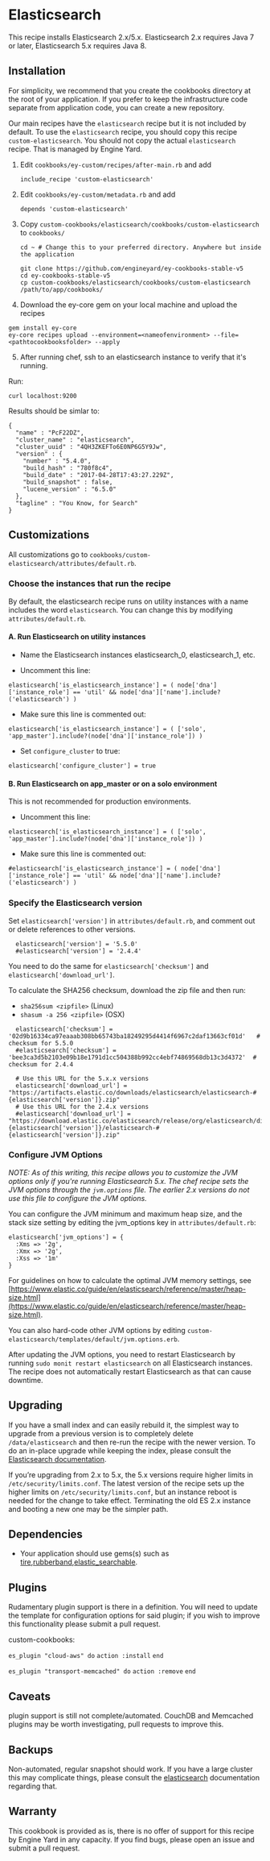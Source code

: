 # Elasticsearch

This recipe installs Elasticsearch 2.x/5.x. Elasticsearch 2.x requires Java 7 or later, Elasticsearch 5.x requires Java 8.

## Installation

For simplicity, we recommend that you create the cookbooks directory at the root of your application. If you prefer to keep the infrastructure code separate from application code, you can create a new repository.

Our main recipes have the `elasticsearch` recipe but it is not included by default. To use the `elasticsearch` recipe, you should copy this recipe `custom-elasticsearch`. You should not copy the actual `elasticsearch ` recipe. That is managed by Engine Yard.

1. Edit `cookbooks/ey-custom/recipes/after-main.rb` and add

      ```
      include_recipe 'custom-elasticsearch'
      ```

2. Edit `cookbooks/ey-custom/metadata.rb` and add

      ```
      depends 'custom-elasticsearch'
      ```

3. Copy `custom-cookbooks/elasticsearch/cookbooks/custom-elasticsearch ` to `cookbooks/`

      ```
      cd ~ # Change this to your preferred directory. Anywhere but inside the application

      git clone https://github.com/engineyard/ey-cookbooks-stable-v5
      cd ey-cookbooks-stable-v5
      cp custom-cookbooks/elasticsearch/cookbooks/custom-elasticsearch /path/to/app/cookbooks/
      ```

4. Download the ey-core gem on your local machine and upload the recipes

  ```
  gem install ey-core
  ey-core recipes upload --environment=<nameofenvironment> --file=<pathtocookbooksfolder> --apply
  ```

5. After running chef, ssh to an elasticsearch instance to verify that it's running.

Run:

```
curl localhost:9200
```

Results should be simlar to:

```
{
  "name" : "PcF22DZ",
  "cluster_name" : "elasticsearch",
  "cluster_uuid" : "4QH3ZKEFTo6E0NP6G5Y9Jw",
  "version" : {
    "number" : "5.4.0",
    "build_hash" : "780f8c4",
    "build_date" : "2017-04-28T17:43:27.229Z",
    "build_snapshot" : false,
    "lucene_version" : "6.5.0"
  },
  "tagline" : "You Know, for Search"
}
```

## Customizations

All customizations go to `cookbooks/custom-elasticsearch/attributes/default.rb`.

### Choose the instances that run the recipe

By default, the elasticsearch recipe runs on utility instances with a name includes the word `elasticsearch`. You can change this by modifying `attributes/default.rb`.

#### A. Run Elasticsearch on utility instances

* Name the Elasticsearch instances elasticsearch\_0, elasticsearch\_1, etc.

* Uncomment this line:

```
elasticsearch['is_elasticsearch_instance'] = ( node['dna']['instance_role'] == 'util' && node['dna']['name'].include?('elasticsearch') )
```

* Make sure this line is commented out:

```
elasticsearch['is_elasticsearch_instance'] = ( ['solo', 'app_master'].include?(node['dna']['instance_role']) )
```

* Set `configure_cluster` to true:

```
elasticsearch['configure_cluster'] = true
```

#### B. Run Elasticsearch on app_master or on a solo environment

This is not recommended for production environments.

* Uncomment this line:

```
elasticsearch['is_elasticsearch_instance'] = ( ['solo', 'app_master'].include?(node['dna']['instance_role']) )
```

* Make sure this line is commented out:

```
#elasticsearch['is_elasticsearch_instance'] = ( node['dna']['instance_role'] == 'util' && node['dna']['name'].include?('elasticsearch') )
```

### Specify the Elasticsearch version

Set `elasticsearch['version']` in `attributes/default.rb`, and comment out or delete references to other versions.

```
  elasticsearch['version'] = '5.5.0'
  #elasticsearch['version'] = '2.4.4'
```

You need to do the same for `elasticsearch['checksum']` and `elasticsearch['download_url']`.

To calculate the SHA256 checksum, download the zip file and then run:

- `sha256sum <zipfile>` (Linux)
- `shasum -a 256 <zipfile>` (OSX)

```
  elasticsearch['checksum'] = '02d9b16334ca97eaaab308bb65743ba18249295d4414f6967c2daf13663cf01d'   # checksum for 5.5.0
  #elasticsearch['checksum'] = 'bee3ca3d5b2103e09b18e1791d1cc504388b992cc4ebf74869568db13c3d4372'  # checksum for 2.4.4
```

```
  # Use this URL for the 5.x.x versions
  elasticsearch['download_url'] = "https://artifacts.elastic.co/downloads/elasticsearch/elasticsearch-#{elasticsearch['version']}.zip"
  # Use this URL for the 2.4.x versions
  #elasticsearch['download_url'] = "https://download.elastic.co/elasticsearch/release/org/elasticsearch/distribution/zip/elasticsearch/#{elasticsearch['version']}/elasticsearch-#{elasticsearch['version']}.zip"
```

### Configure JVM Options

_NOTE: As of this writing, this recipe allows you to customize the JVM options only if you're running Elasticsearch 5.x. The chef recipe sets the JVM options through the `jvm.options` file. The earlier 2.x versions do not use this file to configure the JVM options._

You can configure the JVM minimum and maximum heap size, and the stack size setting by editing the jvm_options key in `attributes/default.rb`:

```
elasticsearch['jvm_options'] = {
  :Xms => '2g',
  :Xmx => '2g',
  :Xss => '1m'
}
```

For guidelines on how to calculate the optimal JVM memory settings, see [https://www.elastic.co/guide/en/elasticsearch/reference/master/heap-size.html](https://www.elastic.co/guide/en/elasticsearch/reference/master/heap-size.html).

You can also hard-code other JVM options by editing `custom-elasticsearch/templates/default/jvm.options.erb`.

After updating the JVM options, you need to restart Elasticsearch by running `sudo monit restart elasticsearch` on all Elasticsearch instances. The recipe does not automatically restart Elasticsearch as that can cause downtime.

## Upgrading

If you have a small index and can easily rebuild it, the simplest way to upgrade from a previous version is to completely delete `/data/elasticsearch` and then re-run the recipe with the newer version. To do an in-place upgrade while keeping the index, please consult the [Elasticsearch documentation](https://www.elastic.co/guide/en/elasticsearch/reference/current/setup-upgrade.html).

If you’re upgrading from 2.x to 5.x, the 5.x versions require higher limits in `/etc/security/limits.conf`. The latest version of the recipe sets up the higher limits on `/etc/security/limits.conf`, but an instance reboot is needed for the change to take effect. Terminating the old ES 2.x instance and booting a new one may be the simpler path. 

## Dependencies

  * Your application should use gems(s) such as [tire][4],[rubberband][3],[elastic_searchable][5].

Plugins
--------

Rudamentary plugin support is there in a definition.  You will need to update the template for configuration options for said plugin; if you wish to improve this functionality please submit a pull request.

custom-cookbooks:

``es_plugin "cloud-aws" do``
``action :install``
``end``

``es_plugin "transport-memcached" do``
``action :remove``
``end``


Caveats
--------

plugin support is still not complete/automated.  CouchDB and Memcached plugins may be worth investigating, pull requests to improve this.

Backups
--------

Non-automated, regular snapshot should work.  If you have a large cluster this may complicate things, please consult the [elasticsearch][2] documentation regarding that.


Warranty
--------

This cookbook is provided as is, there is no offer of support for this
recipe by Engine Yard in any capacity.  If you find bugs, please open an
issue and submit a pull request.

[1]: http://lucene.apache.org/
[2]: http://www.elasticsearch.org/
[3]: https://github.com/grantr/rubberband
[4]: https://github.com/karmi/tire
[5]: https://github.com/wireframe/elastic_searchable/
